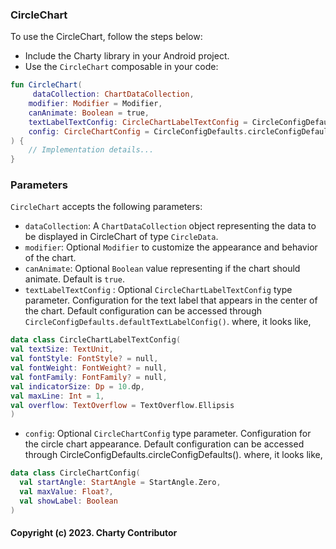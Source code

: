 ### CircleChart

To use the CircleChart, follow the steps below:

- Include the Charty library in your Android project.
- Use the `CircleChart` composable in your code:

```kotlin @Composable
fun CircleChart(
     dataCollection: ChartDataCollection,
    modifier: Modifier = Modifier,
    canAnimate: Boolean = true,
    textLabelTextConfig: CircleChartLabelTextConfig = CircleConfigDefaults.defaultTextLabelConfig(),
    config: CircleChartConfig = CircleConfigDefaults.circleConfigDefaults(),
) {
    // Implementation details...
}
```

### Parameters

`CircleChart` accepts the following parameters:

- `dataCollection`: A `ChartDataCollection` object representing the data to be displayed in CircleChart
  of type `CircleData`.
- `modifier`: Optional `Modifier` to customize the appearance and behavior of the chart.
- `canAnimate`: Optional `Boolean` value representing if the chart should animate. Default is `true`.
- `textLabelTextConfig` : Optional `CircleChartLabelTextConfig` type parameter. Configuration for the text label that appears in the center of the chart. Default configuration can be accessed through `CircleConfigDefaults.defaultTextLabelConfig()`.
where, it looks like,
```kotlin
data class CircleChartLabelTextConfig(
val textSize: TextUnit,
val fontStyle: FontStyle? = null,
val fontWeight: FontWeight? = null,
val fontFamily: FontFamily? = null,
val indicatorSize: Dp = 10.dp,
val maxLine: Int = 1,
val overflow: TextOverflow = TextOverflow.Ellipsis
)
```
- `config`: Optional `CircleChartConfig` type parameter. Configuration for the circle chart appearance. Default configuration can be accessed through CircleConfigDefaults.circleConfigDefaults().
where, it looks like,
```kotlin
data class CircleChartConfig(
  val startAngle: StartAngle = StartAngle.Zero,
  val maxValue: Float?,
  val showLabel: Boolean
)
```

#### Copyright (c) 2023. Charty Contributor